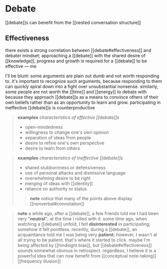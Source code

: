 # Debate

[[debate]]s can benefit from the [[nested conversation structure]]

## Effectiveness

there exists a strong correlation between [[debate#effectiveness]] and debater mindset; approaching a [[debate]] with the shared desire of [[knowledge]], progress and growth is required for a [[debate]] to be effective &mdash; me

I'll be blunt: some arguments are plain out dumb and not worth responding to. it's important to recognize such arguments, because responding to them can quickly spiral down into a fight over unsubstantial nonsense. similarly, some people are not worth the [[time]] and [[energy]] to debate with because they approach [[debate]]s as a means to convince others of their own beliefs rather than as an opportunity to learn and grow. participating in ineffective [[debate]]s is counterproductive

> **examples** _characteristics of effective [[debate]]s_
>
> - open-mindedness
> - willingness to change one's own opinion
> - separation of ideas from people
> - desire to refine one's own perspective
> - desire to learn from others

> **examples** _characteristics of ineffective [[debate]]s_
>
> - shared stubbornness or defensiveness
> - use of personal attacks and dismissive language
> - overwhelming desire to be right
> - merging of ideas with [[identity]]
> - reliance on authority or status
>
> > **note** notice that many of the points above display [[nonverbal#connotation]]

> **note** a while ago, after a [[debate]], a few friends told me I had been very "**neutral**"; at the time I rolled with it. some time ago, when watching a [[debate]] unfold, I felt **disinterested** in participating; somehow it felt pointless. recently, during a [[debate]], an acquaintance told me I was being very **patient**; however, I wasn't at all trying to be patient. that's where it started to click. maybe I'm being affected by [[hindsight bias]], but [[debate#effectiveness]] sounds somewhat obvious in retrospect. regardless, I believe it is a powerful idea that can now benefit from [[conceptual note-taking]] [[frequency illusion]]
